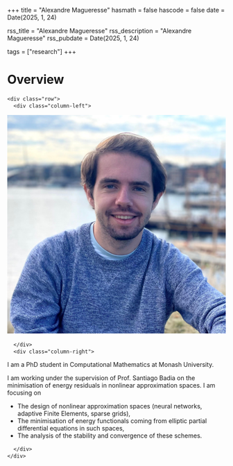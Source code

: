 +++
title = "Alexandre Magueresse"
hasmath = false
hascode = false
date = Date(2025, 1, 24)

rss_title = "Alexandre Magueresse"
rss_description = "Alexandre Magueresse"
rss_pubdate = Date(2025, 1, 24)

tags = ["research"]
+++

# Overview

~~~
<div class="row">
  <div class="column-left">
~~~
![Profile picture](/assets/profile.jpg)
~~~
  </div>
  <div class="column-right">
~~~
I am a PhD student in Computational Mathematics at Monash University.

I am working under the supervision of Prof. Santiago Badia on the minimisation of energy residuals in nonlinear approximation spaces. I am focusing on 
* The design of nonlinear approximation spaces (neural networks, adaptive Finite Elements, sparse grids),
* The minimisation of energy functionals coming from elliptic partial differential equations in such spaces,
* The analysis of the stability and convergence of these schemes.
~~~
  </div>
</div>
~~~
